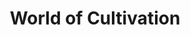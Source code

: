 --- 
title: "World of Cultivation"
publishdate: "2019-6-7T16:48:46+02:00"
src: "https://365manga.net/manga/world-of-cultivation"
image: "https://data.365manga.net/images/thumbnails/16145-world-of-cultivation.jpg"
description: "Original http://www.ifenghui.com/manhua/1874.html"
---